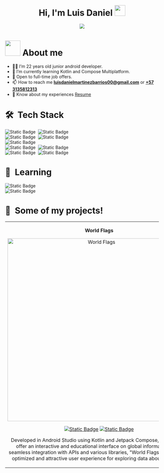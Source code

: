 <h1 align="center"><b>Hi, I'm Luis Daniel </b><picture><img src = "https://github.com/LuisDev2576/LuisDev2576/assets/123314822/dc8f0b0a-daa0-455c-84ef-a0ce3a897597" width = 35px></h1>
<p align="center"><picture><img src = "https://readme-typing-svg.demolab.com?font=Fira+Code&pause=1000&color=3FDC85&center=true&vCenter=true&random=false&width=435&lines=%3CAndroid+Developer+Junior%3E;%2B2+years+experience."></p>

# <picture><img src = "https://github.com/LuisDev2576/LuisDev2576/assets/123314822/021d5c82-4b9f-4e37-9270-9ef4d82290e9" width = 50px></picture> About me
- 👨‍🚀 I’m 22 years old junior android developer.
- 🌱 I’m currently learning Kotlin and Compose Multiplatform.
- 👀 Open to full-time job offers.
- 📫 How to reach me **luisdanielmartinezbarrios00@gmail.com** or <a href="https://wa.link/fwzfe8" target="blank">**+57 3135812313**</a>
- 📄 Know about my experiences <a href="https://github.com/LuisDev2576" target="blank">Resume</a>

# 🛠 &nbsp;Tech Stack 
![Static Badge](https://img.shields.io/badge/Figma-264653?style=for-the-badge&logo=figma)&nbsp;
![Static Badge](https://img.shields.io/badge/Adobe_XD-264653?style=for-the-badge&logo=adobexd)\
![Static Badge](https://img.shields.io/badge/Android_Studio-264653?style=for-the-badge&logo=android)&nbsp;
![Static Badge](https://img.shields.io/badge/Kotlin-264653?style=for-the-badge&logo=kotlin)\
![Static Badge](https://img.shields.io/badge/Jetpack_Compose-264653?style=for-the-badge&logo=jetpackcompose)\
![Static Badge](https://img.shields.io/badge/Firebase-264653?style=for-the-badge&logo=firebase)&nbsp;
![Static Badge](https://img.shields.io/badge/SQL-264653?style=for-the-badge&logo=mysql&logoColor=white)\
![Static Badge](https://img.shields.io/badge/GitHub-264653?style=for-the-badge&logo=github)&nbsp;
![Static Badge](https://img.shields.io/badge/Play_Store-264653?style=for-the-badge&logo=googleplay)

# 📖 &nbsp;Learning
![Static Badge](https://img.shields.io/badge/Kotlin_Multiplatform-264653?style=for-the-badge&logo=kotlin)\
![Static Badge](https://img.shields.io/badge/Compose_Multiplatform-264653?style=for-the-badge&logo=jetpackcompose)

# 💾 &nbsp;Some of my projects!
<table>
  <tr>
  <!-- Primer columna -->
   <td width="50%">
    <div align="center">
      <p><strong>World Flags</strong></p>
      <a href="https://github.com/LuisDev2576/LuisDev2576/assets/123314822/fd84fb13-5787-4150-ad95-a17ae4c1c7e1" target="_blank">
      <img src="https://github.com/LuisDev2576/LuisDev2576/assets/123314822/fd84fb13-5787-4150-ad95-a17ae4c1c7e1" width="600" alt="World Flags">
      </a>
      <br>
      <p>
       
  [![Static Badge](https://img.shields.io/badge/Code-264653?style=for-the-badge&logo=github)](https://github.com/LuisDev2576/World_Flags) </a>
  [![Static Badge](https://img.shields.io/badge/Play_Store-264653?style=for-the-badge&logo=googleplay)](https://github.com/LuisDev2576/World_Flags)</a>
      <p>
      Developed in Android Studio using Kotlin and Jetpack Compose, 
      designed to offer an interactive and educational interface on 
      global information. With seamless integration with APIs and various 
      libraries, "World Flags" provides an optimized and attractive user 
      experience for exploring data about countries.
      </p>
    </div>
  </td>
  
  <!-- Segunda columna 
  <td width="50%">
    <div align="center">
      <p><strong>World Flags</strong></p>
      <a href="https://github.com/LuisDev2576/LuisDev2576/assets/123314822/96b011d3-e9b0-4833-9fb3-23898de02a89" target="_blank">
      <img src="https://github.com/LuisDev2576/LuisDev2576/assets/123314822/a38bf07f-c732-4c1e-a85b-9daa6a0a9d47" width="600" alt="World Flags">
      </a>
      <br>
      <p>
       
  [![Static Badge](https://img.shields.io/badge/Code-264653?style=for-the-badge&logo=github)](https://github.com/LuisDev2576/Flagy) </a>
  [![Static Badge](https://img.shields.io/badge/Play_Store-264653?style=for-the-badge&logo=googleplay)](https://github.com/LuisDev2576/Flagy)</a>
      <p>
      Developed in Android Studio using Kotlin and Jetpack Compose, 
      designed to offer an interactive and educational interface on 
      global information. With seamless integration with APIs and various 
      libraries, "World Flags" provides an optimized and attractive user 
      experience for exploring data about countries.
      </p>
    </div>
  </td>
  </tr>
  -->
</table>

